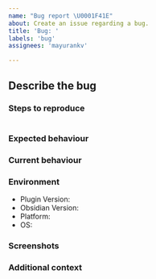 ```yaml
---
name: "Bug report \U0001F41E"
about: Create an issue regarding a bug.
title: 'Bug: '
labels: 'bug'
assignees: 'mayurankv'

---
```


<!--- Provide a general summary of this bug in the Title above -->

## Describe the bug
<!--- A clear and concise description of what the bug is. -->
<!-- Is it a CSS bug or incorrect application or something else? -->
<!--- Please create a separate bug report for each identified bug -->

### Steps to reproduce
<!-- Steps to reproduce the behaviour. -->

<!-- Provide an example of a codeblock that doesn't work as expected INSIDE the below codeblock if relevant. -->
````markdown

````

### Expected behaviour
<!-- A clear and concise description of what you expected to happen. -->

### Current behaviour
<!-- A clear and concise description of what currently happens.  -->

### Environment
<!-- Details of your environment -->
- Plugin Version: <!-- Plugin Version -->
- Obsidian Version:  <!-- Obsidian Version -->
- Platform:  <!-- Desktop or Mobile -->
- OS:  <!-- OS -->
<!-- Other details that you think may affect this issue -->

### Screenshots
<!-- Provide screenshots here if relevant. -->

### Additional context
<!-- Add any other context about the problem here. Are there any console errors? -->
